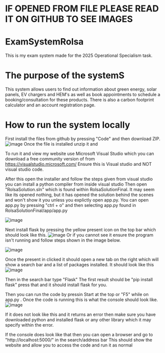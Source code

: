 # IF OPENED FROM FILE PLEASE READ IT ON GITHUB TO SEE IMAGES

# ExamSystemRolsa

This is my exam system made for the 2025 Operational Specialism task. 
# The purpose of the systemS
This system allows users to find out information about green energy, solar panels, EV chargers and HEM's as well as book appointments 
to schedule a booking/consultation for these products. There is also a carbon footprint calculator and an account registration page. 

# How to run the system locally
First install the files from github by pressing "Code" and then download ZIP.
![image](https://github.com/user-attachments/assets/99100b93-0edd-45b0-8245-b5e157a2cc64)
Once the file is installed unzip it and 

To run it and view my website use Microsoft Visual Studio which you can download a free community version of from https://visualstudio.microsoft.com/ 
Ensure this is Visual studio and NOT visual studio code.

After this open the installer and follow the steps given
from visual studio you can install a python compiler from inside visual studio
Then open "RolsaSolution.sln" which is found within RolsaSolutionFinal.
It may seem like its opened nothing, but it has opened the solution behind the scenes and won't show it you unless you explictly open app.py.
You can open app.py by pressing "ctrl + o" and then selecting app.py found in RolsaSolutionFinal/app/app.py

![image](https://github.com/user-attachments/assets/dd099d04-1307-4321-aed4-75ddb313d951)

Next install flask by pressing the yellow present icon on the top bar which should look like this. ![image](https://github.com/user-attachments/assets/1cea472d-bb56-405c-8da6-bf0eda9af0d8) 
Or if you cannot see it ensure the program isn't running and follow steps shown in the image below.

![image](https://github.com/user-attachments/assets/530501ba-da63-433a-bb19-2e8c4a2ed1fa)

Once the present in clicked it should open a new tab on the right which will show a search bar and a list of packages installed. It should look like this
![image](https://github.com/user-attachments/assets/e1d7f0db-64d3-4c29-a2c5-1ce94d99600c)

Then in the search bar type "Flask"
The first result should be "pip install flask" press that and it should install flask for you.

Then you can run the code by pressin Start at the top or "F5" while on app.py . Once the code is running this is what the console should look like.
![image](https://github.com/user-attachments/assets/d3084d52-aca8-4a23-ac46-499498a8acf2)

If it does not look like this and it returns an error then make sure you have downloaded python and installed flask or any other library which it may specify within the error.

If the console does look like that then you can open a browser and go to "http://localhost:5000/" in the search/address bar
This should show the website and allow you to access the code and run it as normal

